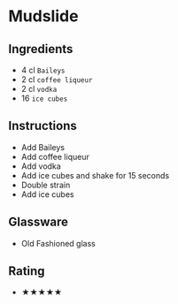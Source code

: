 # Mudslide

## Ingredients
- 4 cl `Baileys`
- 2 cl `coffee liqueur`
- 2 cl `vodka`
- 16 `ice cubes`

## Instructions
- Add Baileys
- Add coffee liqueur
- Add vodka
- Add ice cubes and shake for 15 seconds
- Double strain
- Add ice cubes

## Glassware
- Old Fashioned glass

## Rating
- ★★★★★
